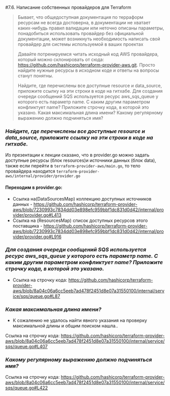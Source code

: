 #7.6. Написание собственных провайдеров для Terraform

> Бывает, что
> общедоступная документация по терраформ ресурсам не всегда достоверна,
> в документации не хватает каких-нибудь правил валидации или неточно описаны параметры,
> понадобиться использовать провайдер без официальной документации,
> может возникнуть необходимость написать свой провайдер для системы используемой в ваших проектах
>	
> Давайте потренируемся читать исходный код AWS провайдера, который можно склонировать от сюда: https://github.com/hashicorp/terraform-provider-aws.git. 
> Просто найдите нужные ресурсы в исходном коде и ответы на вопросы станут понятны.
>
> Найдите, где перечислены все доступные resource и data_source, приложите ссылку на эти строки в коде на гитхабе.
> Для создания очереди сообщений SQS используется ресурс aws_sqs_queue у которого есть параметр name.
> С каким другим параметром конфликтует name? Приложите строчку кода, в которой это указано.
> Какая максимальная длина имени?
> Какому регулярному выражению должно подчиняться имя?
### *Найдите, где перечислены все доступные resource и data_source, приложите ссылку на эти строки в коде на гитхабе.*

Из презентации к лекции сказано, что в provider.go можно задать доступные ресурсы (блок resources)и источники данных (блок data), также если перейти в `terraform-provider-aws/main.go`, то тело провайдера находится `terraform-provider-aws/internal/provider/provider.go`

#### Переходим в provider.go: 
* Ссылка на(DataSourcesMap) коллекцию доступных источников данных - 
https://github.com/hashicorp/terraform-provider-aws/blob/7230993c7834dd03e898efc959bbf1dc831d0d42/internal/provider/provider.go#L413
* Ссылка на (ResourcesMap) список доступных ресурсов этого поставщика -
https://github.com/hashicorp/terraform-provider-aws/blob/7230993c7834dd03e898efc959bbf1dc831d0d42/internal/provider/provider.go#L916
				
### *Для создания очереди сообщений SQS используется ресурс aws_sqs_queue у которого есть параметр name.* *С каким другим параметром конфликтует name? Приложите строчку кода, в которой это указано.* 

* Ссылка на строчку кода: https://github.com/hashicorp/terraform-provider-aws/blob/8a04c06a6cc5eeb7ad478f2451d8e07a31550100/internal/service/sqs/queue.go#L87

### *Какая максимальная длина имени?*

* К сожалению не удалось найти явного указания на проверку максимальной длины и общим поиском нашла..

Ссылка на строчку кода: https://github.com/hashicorp/terraform-provider-aws/blob/8a04c06a6cc5eeb7ad478f2451d8e07a31550100/internal/service/sqs/queue.go#L407

### *Какому регулярному выражению должно подчиняться имя?*
Ссылка на строчку кода: https://github.com/hashicorp/terraform-provider-aws/blob/8a04c06a6cc5eeb7ad478f2451d8e07a31550100/internal/service/sqs/queue.go#L422

